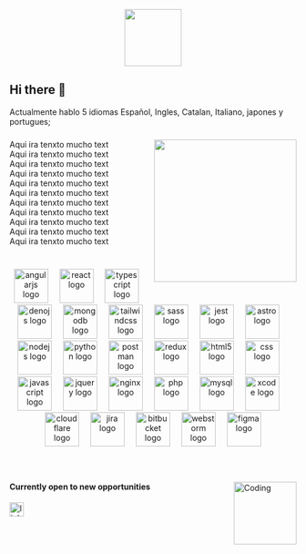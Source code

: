 
<p align="center">
  <img src="https://github.com/thompsonemerson/thompsonemerson/raw/master/cover-thompson.png" height="100"/>
</p>

## Hi there 👋
Actualmente hablo 5 idiomas
Español, Ingles, Catalan, Italiano, japones y portugues;
###
<div>
  <picture> <img align="right" src="https://github.com/7oSkaaa/7oSkaaa/blob/main/Images/Right_Side.gif?raw=true" width = 250px></picture>
  <div>
    Aqui ira tenxto mucho text
    <br>
Aqui ira tenxto mucho text
    <br>
Aqui ira tenxto mucho text
    <br>
Aqui ira tenxto mucho text
    <br>
Aqui ira tenxto mucho text
    <br>
Aqui ira tenxto mucho text
    <br>
Aqui ira tenxto mucho text
    <br>
Aqui ira tenxto mucho text
    <br>
Aqui ira tenxto mucho text
    <br>
Aqui ira tenxto mucho text
    <br>
Aqui ira tenxto mucho text
    <br>
  </div>
</div>

###
###
<br/>

<div align="center">
  <img src="https://cdn.simpleicons.org/angular/DD0031" height="60" alt="angularjs logo"  />
  <img width="12" />
  <img src="https://cdn.jsdelivr.net/gh/devicons/devicon/icons/react/react-original.svg" height="60" alt="react logo"  />
  <img width="12" />
  <img src="https://cdn.simpleicons.org/typescript/3178C6" height="60" alt="typescript logo"  />
  <img width="12" />
  <img src="https://cdn.jsdelivr.net/gh/devicons/devicon/icons/denojs/denojs-original.svg" height="60" alt="denojs logo"  />
  <img width="12" />
  <img src="https://cdn.simpleicons.org/mongodb/47A248" height="60" alt="mongodb logo"  />
  <img width="12" />
  <img src="https://cdn.simpleicons.org/tailwindcss/06B6D4" height="60" alt="tailwindcss logo"  />
  <img width="12" />
  <img src="https://cdn.simpleicons.org/sass/CC6699" height="60" alt="sass logo"  />
  <img width="12" />
  <img src="https://cdn.simpleicons.org/jest/C21325" height="60" alt="jest logo"  />
  <img width="12" />
  <img src="https://cdn.simpleicons.org/astro/FF5D01" height="60" alt="astro logo"  />
  <img width="12" />
  <img src="https://cdn.simpleicons.org/nodedotjs/339933" height="60" alt="nodejs logo"  />
  <img width="12" />
  <img src="https://cdn.jsdelivr.net/gh/devicons/devicon/icons/python/python-original.svg" height="60" alt="python logo"  />
  <img width="12" />
  <img src="https://skillicons.dev/icons?i=postman" height="60" alt="postman logo"  />
  <img width="12" />
  <img src="https://cdn.jsdelivr.net/gh/devicons/devicon/icons/redux/redux-original.svg" height="60" alt="redux logo"  />
  <img width="12" />
  <img src="https://cdn.simpleicons.org/html5/E34F26" height="60" alt="html5 logo"  />
  <img width="12" />
  <img src="https://cdn.simpleicons.org/css/1572B6" height="60" alt="css logo"  />
  <img width="12" />
  <img src="https://cdn.simpleicons.org/javascript/F7DF1E" height="60" alt="javascript logo"  />
  <img width="12" />
  <img src="https://cdn.simpleicons.org/jquery/0769AD" height="60" alt="jquery logo"  />
  <img width="12" />
  <img src="https://cdn.simpleicons.org/nginx/009639" height="60" alt="nginx logo"  />
  <img width="12" />
  <img src="https://cdn.simpleicons.org/php/777BB4" height="60" alt="php logo"  />
  <img width="12" />
  <img src="https://cdn.jsdelivr.net/gh/devicons/devicon/icons/mysql/mysql-original.svg" height="60" alt="mysql logo"  />
  <img width="12" />
  <img src="https://cdn.jsdelivr.net/gh/devicons/devicon/icons/xcode/xcode-original.svg" height="60" alt="xcode logo"  />
  <img width="12" />
  <img src="https://cdn.simpleicons.org/cloudflare/F38020" height="60" alt="cloudflare logo"  />
  <img width="12" />
  <img src="https://cdn.simpleicons.org/jira/0052CC" height="60" alt="jira logo"  />
  <img width="12" />
  <img src="https://cdn.simpleicons.org/bitbucket/0052CC" height="60" alt="bitbucket logo"  />
  <img width="12" />
  <img src="https://cdn.jsdelivr.net/gh/devicons/devicon/icons/webstorm/webstorm-original.svg" height="60" alt="webstorm logo"  />
  <img width="12" />
  <img src="https://cdn.jsdelivr.net/gh/devicons/devicon/icons/figma/figma-original.svg" height="60" alt="figma logo"  />
</div>

###
###
<br/>
<div>
  <picture>
      <img align="right" alt="Coding" width="110" src="https://cdn.dribbble.com/users/1277312/screenshots/14733298/media/39b1045e593737587dd60e42c8422d1f.gif"/>
  </picture>
  <div>
    <h4>Currently open to new opportunities</h4>
    <img src="https://img.shields.io/static/v1?message=LinkedIn&logo=linkedin&label=&color=0077B5&logoColor=white&labelColor=&style=for-the-badge" height="25" alt="linkedin logo"  />
  </div>
</div>

